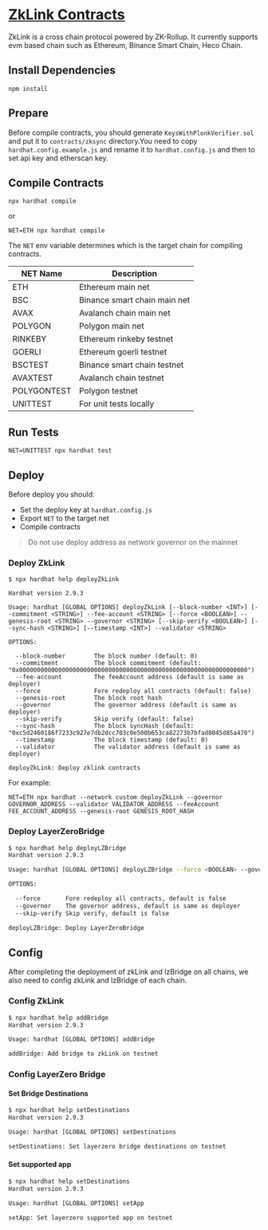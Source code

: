 # [ZkLink Contracts](https://zk.link/)

ZkLink is a cross chain protocol powered by ZK-Rollup. It currently supports evm based chain such as Ethereum, Binance Smart Chain, Heco Chain.

## Install Dependencies

`npm install`

## Prepare

Before compile contracts, you should generate `KeysWithPlonkVerifier.sol` and put it to `contracts/zksync` directory.You need to copy `hardhat.config.example.js` and rename it to `hardhat.config.js` and then to set api key and etherscan key.

## Compile Contracts

`npx hardhat compile`

or

`NET=ETH npx hardhat compile`

The `NET`  env variable determines which is the target chain for compiling contracts.

| NET Name    | Description                  |
| ----------- | ---------------------------- |
| ETH         | Ethereum main net            |
| BSC         | Binance smart chain main net |
| AVAX        | Avalanch chain main net      |
| POLYGON     | Polygon main net             |
| RINKEBY     | Ethereum rinkeby testnet     |
| GOERLI      | Ethereum goerli testnet      |
| BSCTEST     | Binance smart chain testnet  |
| AVAXTEST    | Avalanch chain testnet       |
| POLYGONTEST | Polygon testnet              |
| UNITTEST    | For unit tests locally       |

## Run Tests

`NET=UNITTEST npx hardhat test`

## Deploy

Before deploy you should:

* Set the deploy key at `hardhat.config.js`
* Export `NET` to the target net
* Compile contracts

> Do not  use deploy address as network governor on the mainnet

### Deploy ZkLink

```shell
$ npx hardhat help deployZkLink

Hardhat version 2.9.3

Usage: hardhat [GLOBAL OPTIONS] deployZkLink [--block-number <INT>] [--commitment <STRING>] --fee-account <STRING> [--force <BOOLEAN>] --genesis-root <STRING> --governor <STRING> [--skip-verify <BOOLEAN>] [--sync-hash <STRING>] [--timestamp <INT>] --validator <STRING>

OPTIONS:

  --block-number        The block number (default: 0)
  --commitment          The block commitment (default: "0x0000000000000000000000000000000000000000000000000000000000000000")
  --fee-account         The feeAccount address (default is same as deployer) 
  --force               Fore redeploy all contracts (default: false)
  --genesis-root        The block root hash 
  --governor            The governor address (default is same as deployer) 
  --skip-verify         Skip verify (default: false)
  --sync-hash           The block syncHash (default: "0xc5d2460186f7233c927e7db2dcc703c0e500b653ca82273b7bfad8045d85a470")
  --timestamp           The block timestamp (default: 0)
  --validator           The validator address (default is same as deployer) 

deployZkLink: Deploy zklink contracts
```

For example:

```shell
NET=ETH npx hardhat --network custom deployZkLink --governor GOVERNOR_ADDRESS --validator VALIDATOR_ADDRESS --feeAccount FEE_ACCOUNT_ADDRESS --genesis-root GENESIS_ROOT_HASH
```

### Deploy LayerZeroBridge

```bash
$ npx hardhat help deployLZBridge
Hardhat version 2.9.3

Usage: hardhat [GLOBAL OPTIONS] deployLZBridge --force <BOOLEAN> --governor <STRING> --skip-verify <BOOLEAN>

OPTIONS:

  --force       Fore redeploy all contracts, default is false 
  --governor    The governor address, default is same as deployer 
  --skip-verify Skip verify, default is false 

deployLZBridge: Deploy LayerZeroBridge
```

## Config

After completing the deployment of zkLink and lzBridge on all chains,  we also need to config zkLink and lzBridge of each chain.

### Config ZkLink

```bash
$ npx hardhat help addBridge
Hardhat version 2.9.3

Usage: hardhat [GLOBAL OPTIONS] addBridge

addBridge: Add bridge to zkLink on testnet
```

### Config LayerZero Bridge

#### Set Bridge Destinations

```bash
$ npx hardhat help setDestinations
Hardhat version 2.9.3

Usage: hardhat [GLOBAL OPTIONS] setDestinations

setDestinations: Set layerzero bridge destinations on testnet
```

#### Set supported app

```bash
$ npx hardhat help setDestinations
Hardhat version 2.9.3

Usage: hardhat [GLOBAL OPTIONS] setApp

setApp: Set layerzero supported app on testnet
```
